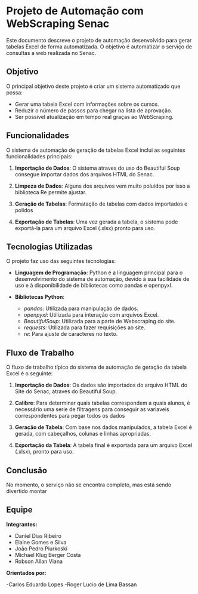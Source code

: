 # Projeto de Automação com WebScraping Senac

Este documento descreve o projeto de automação desenvolvido para gerar tabelas Excel de forma automatizada. O objetivo é automatizar o serviço de consultas a web realizada no Senac.

## Objetivo

O principal objetivo deste projeto é criar um sistema automatizado que possa:

- Gerar uma tabela Excel com informações sobre os cursos.
- Reduzir o número de passos para chegar na lista de aprovação.
- Ser possível atualização em tempo real graças ao WebScraping.

## Funcionalidades

O sistema de automação de geração de tabelas Excel inclui as seguintes funcionalidades principais:

1. **Importação de Dados**: O sistema atraves do uso do Beautiful Soup consegue importar dados dos arquivos HTML  do Senac.

2. **Limpeza de Dados**: Alguns dos arquivos vem muito poluídos por isso a biblioteca Re permite ajustar.

3. **Geração de Tabelas**: Formatação de tabelas com dados importados e polidos

4. **Exportação de Tabelas**: Uma vez gerada a tabela, o sistema pode exportá-la para um arquivo Excel (.xlsx) pronto para uso.

## Tecnologias Utilizadas

O projeto faz uso das seguintes tecnologias:

- **Linguagem de Programação**: Python é a linguagem principal para o desenvolvimento do sistema de automação, devido à sua facilidade de uso e à disponibilidade de bibliotecas como pandas e openpyxl.
  
- **Bibliotecas Python**:
  - *pandas*: Utilizada para manipulação de dados.
  - *openpyxl*: Utilizada para interação com arquivos Excel.
  - *BeautifulSoup*: Utilizada para a parte de Webscraping do site.
  - *requests*: Utilizada para fazer requisições ao site.
  - *re*: Para ajuste de caracteres no texto.

## Fluxo de Trabalho

O fluxo de trabalho típico do sistema de automação de geração da tabela Excel é o seguinte:

1. **Importação de Dados**: Os dados são importados do arquivo HTML do Site do Senac, atraves do Beautiful Soup.

2. **Calibre**: Para determinar quais tabelas correspondem a quais alunos, é necessário uma serie de filtragens para conseguir as variaveis correspondentes para pegar todos os dados

3. **Geração de Tabela**: Com base nos dados manipulados, a tabela Excel é gerada, com cabeçalhos, colunas e linhas apropriadas.

4. **Exportação da Tabela**: A tabela final é exportada para um arquivo Excel (.xlsx), pronto para uso.

## Conclusão

No momento, o serviço não se encontra completo, mas está sendo divertido montar

## Equipe 

**Integrantes:**

- Daniel Dias Ribeiro
- Elaine Gomes e Silva
- João Pedro Piurkoski
- Michael Klug Berger Costa
- Robson Allan Viana

**Orientados por:**

-Carlos Eduardo Lopes
-Roger Lucio de Lima Bassan

